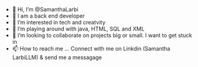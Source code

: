 - 👋 Hi, I’m @SamanthaLarbi
- 💞️ I am a back end developer
- 👀 I’m interested in tech and creatvity 
- 🌱 I’m playing around with java, HTML, SQL and XML
- 💞️ I’m looking to collaborate on projects big or small. I want to get stuck in
- 📫 How to reach me ... Connect with me on Linkdin (Samantha LarbiLLM) & send me a messagage

<!---
SamanthaLarbi/SamanthaLarbi is a ✨ special ✨ repository because its `README.md` (this file) appears on your GitHub profile.
You can click the Preview link to take a look at your changes.
--->
